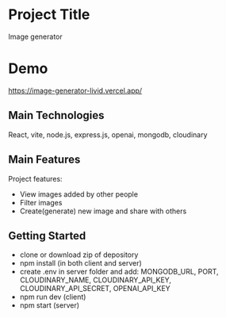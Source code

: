 # Project Title

Image generator

# Demo

https://image-generator-livid.vercel.app/

## Main Technologies

React, vite, node.js, express.js, openai, mongodb, cloudinary

## Main Features

Project features:

- View images added by other people
- Filter images
- Create(generate) new image and share with others

## Getting Started

- clone or download zip of depository
- npm install (in both client and server)
- create .env in server folder and add: MONGODB_URL, PORT, CLOUDINARY_NAME, CLOUDINARY_API_KEY, CLOUDINARY_API_SECRET, OPENAI_API_KEY
- npm run dev (client)
- npm start (server)
